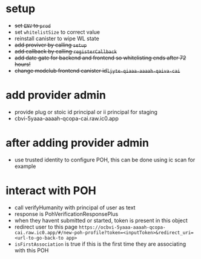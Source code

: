 # setup

- ~~set `ENV` to `prod`~~
- set `whitelistSize` to correct value
- reinstall canister to wipe WL state
- ~~add proviver by calling `setup`~~
- ~~add callback by calling `registerCallback`~~
- ~~add date gate for backend and frontend so whitelisting ends after 72 hours!~~
- ~~change modclub frontend canister id`ljyte-qiaaa-aaaah-qaiva-cai`~~

# add provider admin

- provide plug or stoic id principal or ii principal for staging
- cbvi-5yaaa-aaaah-qcopa-cai.raw.ic0.app

# after adding provider admin

- use trusted identity to configure POH, this can be done using ic scan for example

# interact with POH

- call verifyHumanity with principal of user as text
- response is PohVerificationResponsePlus
- when they havent submitted or started, token is present in this object
- redirect user to this page `https://ocbvi-5yaaa-aaaah-qcopa-cai.raw.ic0.app/#/new-poh-profile?token=<inputToken>&redirect_uri=<url-to-go-back-to app>`
- `isFirstAssociation` is true if this is the first time they are associating with this POH
